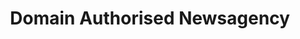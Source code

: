 ---
title: "Domain Authorised Newsagency"
url: /south-yarra/domain-authorised-newsagency/
shop: newsagent
---
